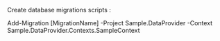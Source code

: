 
Create database migrations scripts :

Add-Migration [MigrationName] -Project Sample.DataProvider -Context Sample.DataProvider.Contexts.SampleContext